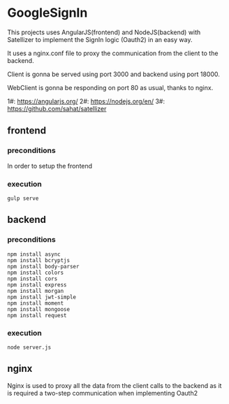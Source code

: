 # GoogleSignIn

This projects uses AngularJS(frontend) and NodeJS(backend) with Satellizer to implement the SignIn logic (Oauth2) in an easy way.

It uses a nginx.conf file to proxy the communication from the client to the backend.

Client is gonna be served using port 3000 and backend using port 18000.

WebClient is gonna be responding on port 80 as usual, thanks to nginx.

1#: https://angularjs.org/
2#: https://nodejs.org/en/
3#: https://github.com/sahat/satellizer

## frontend

### preconditions
In order to setup the frontend 

### execution

```
gulp serve
```

## backend

### preconditions

```
npm install async
npm install bcryptjs
npm install body-parser
npm install colors
npm install cors
npm install express
npm install morgan
npm install jwt-simple
npm install moment
npm install mongoose
npm install request
```

### execution

```
node server.js
```

## nginx

Nginx is used to proxy all the data from the client calls to the backend as it is required a two-step communication when implementing Oauth2
